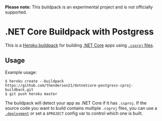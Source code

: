 **Please note:** This buildpack is an experimental project and is not officially supported.

# .NET Core Buildpack with Postgress

This is a [Heroku buildpack](http://devcenter.heroku.com/articles/buildpack) for building [.NET Core](https://www.microsoft.com/net/core) apps using [`.csproj` files](https://docs.microsoft.com/en-us/dotnet/articles/core/tools/project-json).

## Usage

Example usage:

    $ heroku create --buildpack https://github.com/thenderson21/dotnetcore-postgress-cproj-buildback.git
    $ git push heroku master

The buildpack will detect your app as .NET Core if it has `.csproj`. If the source code you want to build contains multiple `.csproj` files, you can use a [`.deployment`](https://github.com/projectkudu/kudu/wiki/Customizing-deployments) or set a `$PROJECT` config var to control which one is built.
